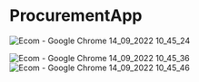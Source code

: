 # ProcurementApp
![Ecom - Google Chrome 14_09_2022 10_45_24](https://user-images.githubusercontent.com/105824920/190136756-227b3c08-f999-4f3c-a91c-8e5fb029eb5a.png)
 
![Ecom - Google Chrome 14_09_2022 10_45_36](https://user-images.githubusercontent.com/105824920/190136470-8328e6b3-3b73-4c4e-b17c-62d03350a68b.png)
![Ecom - Google Chrome 14_09_2022 10_45_46](https://user-images.githubusercontent.com/105824920/190136479-b25bb316-5437-4ec5-8412-01e6ba21dcbb.png)
